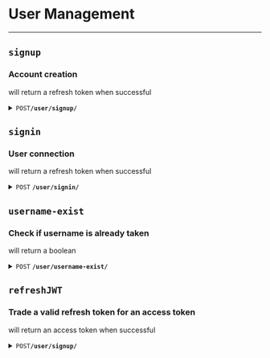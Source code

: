 # User Management

--------------------------------------------------------------------------------

## `signup`

### Account creation

will return a refresh token when successful

<details>
 <summary><code>POST</code><code><b>/user/signup/</b></code></summary>

### Parameters

#### Body
all fields are mandatory
- Username must be unique and between 1 and 20 characters long
- Email must be unique and between 1 and 50 characters long
- Password must be between 8 and 50 characters long and contain at least one uppercase letter, one digit and one special character
> ``` javascript
> {
>     "username": "Aurel",
>     "email": "alevra@student.42lyon.fr",
>     "password": "Validpass42*"
> }
> ```

#### Responses

> | http code | content-type       | response                                       |
> |-----------|--------------------|------------------------------------------------|
> | `201`     | `application/json` | `{"refresh_token": "eyJhbGci.."}`              |
> | `401`     | `application/json` | `{"errors": ["AAA", "BBB", "..."]}`            |
> | `500`     | `application/json` | `{"errors": ['An unexpected error occurred']}` |

>errors can be combined

> errors can be :
> - Username empty
> - Username already taken
> - Username length {len(username)} > 20

> - Email empty
> - Email length {len(email)} > 50
> - Email missing @
> - Email missing "." character
> - Email contains more than one @ character

> - Password empty
> - Password length {len(password)} < 8
> - Password missing uppercase character
> - Password missing digit
> - Password missing special character

> - Invalid JSON format in the request body
> - An unexpected error occurred
</details>


## `signin`

### User connection

will return a refresh token when successful

<details>
 <summary><code>POST</code> <code><b>/user/signin/</b></code></summary>

### Parameters

#### Body

all fields are mandatory

> ``` javascript
> {
>     "username": "Aurel",
>     "password": "Validpass21*"
> }
> ```

#### Responses

> | http code | content-type               | response                                       |
> |-----------|----------------------------|------------------------------------------------|
> | `201`     | `application/json`         | `{"refresh_token": "eyJhbGci.."}`              |
> | `401`     | `application/json`         | `{"errors": [ "AAA","BBB", "..."]}`            |
> | `500`     | `application/json`         | `{"errors": ['An unexpected error occurred']}` |
> 
> errors can be combined

> errors can be :
> - Username empty
> - Password empty
> - Username not found
> - Invalid password
> - Invalid JSON format in the request body
> - An unexpected error occurred

</details>


## `username-exist`

### Check if username is already taken

will return a boolean

<details>
 <summary><code>POST</code> <code><b>/user/username-exist/</b></code></summary>

### Parameters

#### Body

> ``` javascript
> {
>     "username": "Aurel"
> }
> ```

#### Responses

> | http code | content-type             | response                                       |
> |-----------|--------------------------|------------------------------------------------|
> | `200`     | `application/json`       | `{"is_taken": false}`                          |
> | `200`     | `application/json`       | `{"is_taken": true}`              n            |
> | `401`     | `application/json`       | `{"errors": [ "AAA","BBB", "..."]}`            |
> | `500`     | `application/json`       | `{"errors": ['An unexpected error occurred']}` |

> 
> errors can be combined

> errors can be :
> - Invalid JSON format in the request body
> - An unexpected error occurred
> 
> NB : An empty username is considered as not taken

</details>

## `refreshJWT`

### Trade a valid refresh token for an access token

will return an access token when successful

<details>
 <summary><code>POST</code><code><b>/user/signup/</b></code></summary>

### Parameters

#### Body
all fields are mandatory
> ``` javascript
> {
>     "refresh_jwt": "234235sfs3r2.."
> }
> ```

#### Responses

> | http code | content-type       | response                                       |
> |-----------|--------------------|------------------------------------------------|
> | `200`     | `application/json` | `{"access_token": "eyJhbGci.."}`               |
> | `400`     | `application/json` | `{"errors": ["AAA", "BBB", "..."]}`            |
> | `500`     | `application/json` | `{"errors": ['An unexpected error occurred']}` |

>errors can be combined

> errors can be :
> - Refresh token not found
> - Signature verification failed
> - Empty payload
> - Signature has expired
> - No user_id in payload
> - User does not exist
> - Invalid JSON format in the request body
> - An unexpected error occurred
</details>

